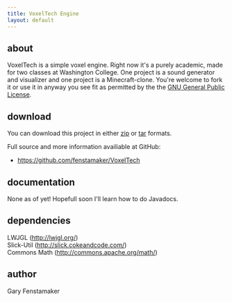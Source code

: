 ```yaml
---
title: VoxelTech Engine
layout: default
---
```


about
-----
VoxelTech is a simple voxel engine. Right now it's a purely academic, made for two classes at Washington College. One project is a sound generator and visualizer and one project is a Minecraft-clone. You're welcome to fork it or use it in anyway you see fit as permitted by the the [GNU General Public License](http://www.gnu.org/copyleft/gpl.html "GPL v3").

download
--------
You can download this project in either [zip](https://github.com/fenstamaker/VoxelTech/zipball/master) or [tar](https://github.com/fenstamaker/VoxelTech/tarball/master) formats. 

Full source and more information availiable at GitHub:  

 * <https://github.com/fenstamaker/VoxelTech>

documentation
-------------
None as of yet! Hopefull soon I'll learn how to do Javadocs.

dependencies
------------
LWJGL (<http://lwjgl.org/>)  
Slick-Util (<http://slick.cokeandcode.com/>)  
Commons Math (<http://commons.apache.org/math/>)

author
------
Gary Fenstamaker
